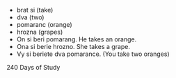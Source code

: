 * brat si (take)
* dva (two)
* pomaranc (orange)
* hrozna (grapes)
* On si beri pomarang. He takes an orange.
* Ona si berie hrozno. She takes a grape.
* Vy si beriete dva pomarance. (You take two oranges)

240 Days of Study 
